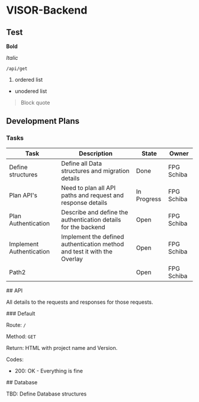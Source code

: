 # VISOR-Backend

## Test
**Bold**

*Italic*

`/api/get`

1. ordered list

+ unodered list


> Block quote

## Development Plans

### Tasks
| Task | Description | State | Owner |
|------|-------------|-------|-------|
| Define structures | Define all Data structures and migration details | Done | FPG Schiba |
| Plan API's | Need to plan all API paths and request and response details | In Progress | FPG Schiba |
| Plan Authentication | Describe and define the authentication details for the backend | Open | FPG Schiba |
| Implement Authentication | Implement the defined authentication method and test it with the Overlay | Open | FPG Schiba |
| Path2 |  | Open | FPG Schiba |

## API

All details to the requests and responses for those requests.

### Default

Route: `/`

Method: `GET`

Return: HTML with project name and Version.

Codes:
+ 200: OK - Everything is fine

## Database

TBD: Define Database structures
